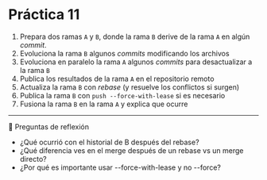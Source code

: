 # Práctica 11

1. Prepara dos ramas `A` y `B`, donde la rama `B` derive de la rama `A` en algún *commit*.
2. Evoluciona la rama `B` algunos *commits* modificando los archivos
3. Evoluciona en paralelo la rama `A` algunos *commits* para desactualizar a la rama `B`
4. Publica los resultados de la rama `A` en el repositorio remoto
5. Actualiza la rama `B` con *rebase* (y resuelve los conflictos si surgen)
6. Publica la rama `B` con `push --force-with-lease` si es necesario
7. Fusiona la rama `B` en la rama `A` y explica que ocurre

---

📌 Preguntas de reflexión

* ¿Qué ocurrió con el historial de B después del rebase?
* ¿Qué diferencia ves en el merge después de un rebase vs un merge directo?
* ¿Por qué es importante usar --force-with-lease y no --force?